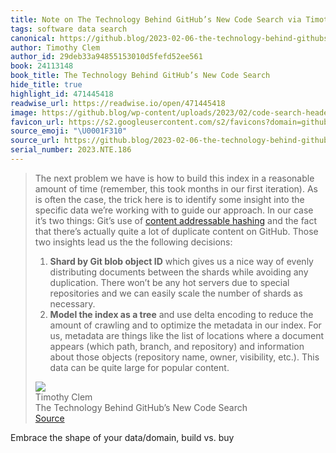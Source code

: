 ```yaml
---
title: Note on The Technology Behind GitHub’s New Code Search via Timothy Clem
tags: software data search
canonical: https://github.blog/2023-02-06-the-technology-behind-githubs-new-code-search/
author: Timothy Clem
author_id: 29deb33a94855153010d5fefd52ee561
book: 24113148
book_title: The Technology Behind GitHub’s New Code Search
hide_title: true
highlight_id: 471445418
readwise_url: https://readwise.io/open/471445418
image: https://github.blog/wp-content/uploads/2023/02/code-search-header.png?fit=1600%2C736
favicon_url: https://s2.googleusercontent.com/s2/favicons?domain=github.blog
source_emoji: "\U0001F310"
source_url: https://github.blog/2023-02-06-the-technology-behind-githubs-new-code-search/#:~:text=The%20next%20problem,for%20popular%20content.
serial_number: 2023.NTE.186
---
```

> The next problem we have is how to build this index in a reasonable amount of time (remember, this took months in our first iteration). As is often the case, the trick here is to identify some insight into the specific data we’re working with to guide our approach. In our case it’s two things: Git’s use of [content addressable hashing](https://en.wikipedia.org/wiki/K-way_merge_algorithm) and the fact that there’s actually quite a lot of duplicate content on GitHub. Those two insights lead us the the following decisions:
> 
> 1.  **Shard by Git blob object ID** which gives us a nice way of evenly distributing documents between the shards while avoiding any duplication. There won’t be any hot servers due to special repositories and we can easily scale the number of shards as necessary.
> 2.  **Model the index as a tree** and use delta encoding to reduce the amount of crawling and to optimize the metadata in our index. For us, metadata are things like the list of locations where a document appears (which path, branch, and repository) and information about those objects (repository name, owner, visibility, etc.). This data can be quite large for popular content.
> <div class="quoteback-footer"><div class="quoteback-avatar"><img class="mini-favicon" src="https://s2.googleusercontent.com/s2/favicons?domain=github.blog"></div><div class="quoteback-metadata"><div class="metadata-inner"><span style="display:none">FROM:</span><div aria-label="Timothy Clem" class="quoteback-author"> Timothy Clem</div><div aria-label="The Technology Behind GitHub’s New Code Search" class="quoteback-title"> The Technology Behind GitHub’s New Code Search</div></div></div><div class="quoteback-backlink"><a target="_blank" aria-label="go to the full text of this quotation" rel="noopener" href="https://github.blog/2023-02-06-the-technology-behind-githubs-new-code-search/#:~:text=The%20next%20problem,for%20popular%20content." class="quoteback-arrow"> Source</a></div></div>

Embrace the shape of your data/domain, build vs. buy